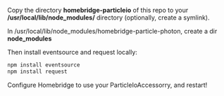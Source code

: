 Copy the directory **homebridge-particleio** of this repo to your **/usr/local/lib/node_modules/** directory (optionally, create a symlink).

In /usr/local/lib/node_modules/homebridge-particle-photon, create a dir **node_modules**

Then install eventsource and request locally:
```sh
npm install eventsource
npm install request
```

Configure Homebridge to use your ParticleIoAccessorry, and restart!

